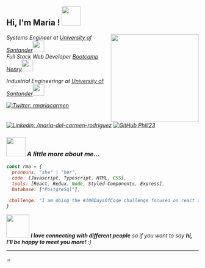 <h2> Hi, I'm Maria ! <img src="https://media.giphy.com/media/mGcNjsfWAjY5AEZNw6/giphy.gif" width="50"></h2>
<img align='right' src="https://media.giphy.com/media/ieyl9zmCjO4b4t6qoY/giphy.gif" width="230">
<p><em>Systems Engineer at <a href="http://www.unb.br">University of Santander</a><img src="https://media.giphy.com/media/fYSnHlufseco8Fh93Z/giphy.gif" width="30"></br>Full Stack Web Developer <a href="https://www.thoughtworks.com">Bootcamp Henry</a><img src="https://media.giphy.com/media/WUlplcMpOCEmTGBtBW/giphy.gif" width="30"> 
<p><em>Industrial Engineeringr at <a href="http://www.unb.br">University of Santander</a><img src="https://media.giphy.com/media/fYSnHlufseco8Fh93Z/giphy.gif" width="30">
</em></p>

[![Twitter: rmariacarmen](https://img.shields.io/twitter/follow/rmariacarmen?style=social)](https://twitter.com/rmariacarmen)
[![Linkedin: /maria-del-carmen-rodriguez](https://img.shields.io/badge/-rmariacarmen-blue?style=flat-square&logo=Linkedin&logoColor=white&link=https://www.linkedin.com/in/maria-del-carmen-rodriguez/)](https://www.linkedin.com/in//maria-del-carmen-rodriguez/)
[![GitHub Phili23](https://img.shields.io/github/followers/thaiane?label=follow&style=social)](https://github.com/Thaiane)


### <img src="https://media.giphy.com/media/VgCDAzcKvsR6OM0uWg/giphy.gif" width="50"> A little more about me...  

```javascript
const rma = {
  pronouns: "she" | "her",
  code: [Javascript, Typescript, HTML, CSS],
  tools: [React, Redux, Node, Styled-Components, Express],
  Database: ["PostgreSql"],
 
 challenge: "I am doing the #100DaysOfCode challenge focused on react and typescript"
}
```

<img src="https://media.giphy.com/media/LnQjpWaON8nhr21vNW/giphy.gif" width="60"> <em><b>I love connecting with different people</b> so if you want to say <b>hi, I'll be happy to meet you more!</b> :)</em>

---

⭐️
